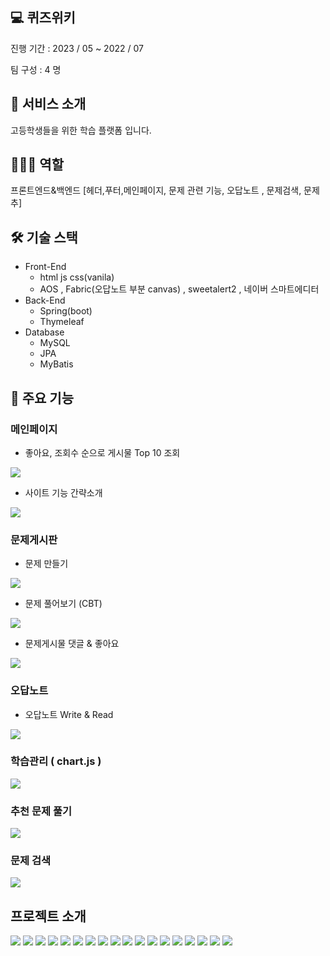 
## **💻 퀴즈위키**

진행 기간 : 2023 / 05  ~ 2022 / 07

팀 구성 : 4 명

## **📄 서비스 소개**

고등학생들을 위한 학습 플랫폼 입니다.


## 👨🏻‍💻 역할

프론트엔드&백엔드 [헤더,푸터,메인페이지, 문제 관련 기능, 오답노트 , 문제검색, 문제추]

## 🛠 기술 스택

- Front-End
    - html js css(vanila)
    - AOS , Fabric(오답노트 부분 canvas) , sweetalert2 , 네이버 스마트에디터
- Back-End
    - Spring(boot)
    - Thymeleaf
- Database
    - MySQL
    - JPA
    - MyBatis

## **📌 주요 기능**

### 메인페이지

- 좋아요, 조회수 순으로 게시물 Top 10 조회
<img src="https://blog.kakaocdn.net/dn/cSPlEg/btspxaysOfZ/cpr5645T0GF6cZBkYU2BP0/img.webp">

- 사이트 기능 간략소개
<img src="https://blog.kakaocdn.net/dn/l6CHL/btspRK5jK2u/Ucq4IkZm7f335Nounn2dg1/img.webp">


### 문제게시판

- 문제 만들기
<img src="https://blog.kakaocdn.net/dn/KopSX/btspRhoyDo9/iBAGYQuLYe6MvMcPfTYkvK/img.webp">

- 문제 풀어보기 (CBT)
<img src="https://blog.kakaocdn.net/dn/oewGL/btspE3S1pCr/5nxkfLmytHO0DUKomKGr01/img.webp">


- 문제게시물 댓글 & 좋아요
<img src="https://blog.kakaocdn.net/dn/dSMo6i/btspMj1Mrd8/Iu1PBBNIPo6egrRvVaUMUk/img.webp">


### 오답노트

- 오답노트 Write & Read
<img src="https://blog.kakaocdn.net/dn/cKypL2/btspH1Akzgu/ThK260gSHDnwbhrJYM5d9k/img.webp">


### 학습관리 ( chart.js )
<img src="https://blog.kakaocdn.net/dn/cRhyfZ/btspMLcR19h/uhmCClHex2fKsoAkebnGGK/img.webp">

### 추천 문제 풀기
<img src="https://blog.kakaocdn.net/dn/3v9vu/btspK3x4npm/5lKpOKWNHaRgdfAKQJNIAk/img.webp">


### 문제 검색
<img src="https://blog.kakaocdn.net/dn/bP72JI/btspFl69C4G/0anECKHKwYD0y4HVrbWIj0/img.webp">



## 프로젝트 소개

<img src="https://blog.kakaocdn.net/dn/eFymzC/btspH0hhcA0/quC6OuRrdm9nGWP0Gausi1/img.jpg">

<img src="https://blog.kakaocdn.net/dn/cMWxzF/btspFmE5MWV/HnUk6rhkMuUN8PKAR88loK/img.jpg">

<img src="https://blog.kakaocdn.net/dn/dPlQha/btspFMXUp9C/SM37SSpCJGkVuc1wrqeHnk/img.jpg">

<img src="https://blog.kakaocdn.net/dn/pBQZ5/btspK4w9FYl/DS9Oi6oPr4Bh58yKkqtdEk/img.jpg">

<img src="https://blog.kakaocdn.net/dn/bQ9sJs/btspFjuVmZn/kmHdzupTwh4iLDA0KYpb70/img.jpg">

<img src="https://blog.kakaocdn.net/dn/bRuRfc/btspRiHS9to/QVrGMpZEYoIsmBMNYzedAk/img.jpg">

<img src="https://blog.kakaocdn.net/dn/MrwCo/btspRJ6yDVa/GoOU44i7OJDtPbxcHwCXF0/img.jpg">

<img src="https://blog.kakaocdn.net/dn/oDc3U/btspTIfe9gt/QKzBpswcYN9DFly0iBusK1/img.jpg">

<img src="https://blog.kakaocdn.net/dn/2Os8S/btspFjBDzma/4Q2IhohBSJ9OHVBy5lZ1E0/img.jpg">

<img src="https://blog.kakaocdn.net/dn/dLzwlB/btspRJS1Ic1/Oc2zodtYyIaPpWc2joor41/img.jpg">

<img src="https://blog.kakaocdn.net/dn/bmHE1W/btspFl0vI10/hlRJXyiCBFDBIAAM8XulKK/img.jpg">

<img src="https://blog.kakaocdn.net/dn/c88GwU/btspMkT2EpO/gAOHWAkjKs2yuKJSwxJLN0/img.jpg">

<img src="https://blog.kakaocdn.net/dn/bcN2Ji/btspOAhLA0m/YJikeQG8alTnDBdqCub1Uk/img.jpg">

<img src="https://blog.kakaocdn.net/dn/bKXSaM/btspMJsHrZY/OwbUBG6oD8sejgpIA7uHcK/img.jpg">

<img src="https://blog.kakaocdn.net/dn/N2qVk/btspO9YMoKN/shQMPaNJtta9h3o8PFnj1k/img.jpg">

<img src="https://blog.kakaocdn.net/dn/di3kqy/btspTLJNaVk/w5A0NNXL9MzVuwpG88XtC1/img.jpg">

<img src="https://blog.kakaocdn.net/dn/bgvJsZ/btspE4R17Qr/m9nJscVIkfVppbtF7CnhLK/img.jpg">

<img src="https://blog.kakaocdn.net/dn/HG7hs/btspFl0vI20/hR79oqAILrrZ0sfHqfK9z1/img.jpg">

